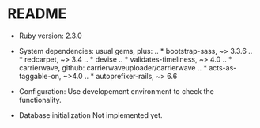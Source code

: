 # README

* Ruby version: 2.3.0

* System dependencies: usual gems, plus: 
.. * bootstrap-sass, ~> 3.3.6
.. * redcarpet, ~> 3.4
.. * devise
.. * validates-timeliness, ~> 4.0
.. * carrierwave, github: carrierwaveuploader/carrierwave
.. * acts-as-taggable-on, ~>4.0
.. * autoprefixer-rails, ~> 6.6

* Configuration:
    Use developement environment to check the functionality.

* Database initialization
    Not implemented yet.

